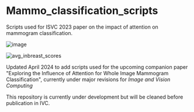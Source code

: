 # Mammo_classification_scripts
 Scripts used for ISVC 2023 paper on the impact of attention on mammogram classification.

 ![image](https://github.com/mberghouse/Mammo_classification_scripts/assets/55556564/a765048f-cccb-4829-b3c9-fd54fd1e7026)

![avg_inbreast_scores](https://github.com/mberghouse/Mammo_classification_scripts/assets/55556564/7b57fe40-4af6-4d61-bfcd-64f088635566)


 Updated April 2024 to add scripts used for the upcoming companion paper "Exploring the Influence of Attention for Whole Image Mammogram Classification", currently under major revisions for *Image and Vision Computing*

 This repository is currently under development but will be cleaned before publication in IVC.

 
